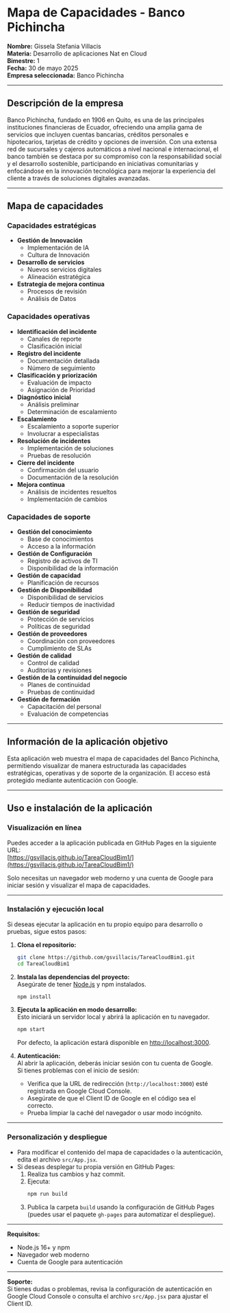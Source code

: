 # Mapa de Capacidades - Banco Pichincha

**Nombre:** Gissela Stefania Villacis  
**Materia:** Desarrollo de aplicaciones Nat en Cloud  
**Bimestre:** 1  
**Fecha:** 30 de mayo 2025  
**Empresa seleccionada:** Banco Pichincha  

---

## Descripción de la empresa

Banco Pichincha, fundado en 1906 en Quito, es una de las principales instituciones financieras de Ecuador, ofreciendo una amplia gama de servicios que incluyen cuentas bancarias, créditos personales e hipotecarios, tarjetas de crédito y opciones de inversión. Con una extensa red de sucursales y cajeros automáticos a nivel nacional e internacional, el banco también se destaca por su compromiso con la responsabilidad social y el desarrollo sostenible, participando en iniciativas comunitarias y enfocándose en la innovación tecnológica para mejorar la experiencia del cliente a través de soluciones digitales avanzadas.

---

## Mapa de capacidades

### Capacidades estratégicas
- **Gestión de Innovación**
  - Implementación de IA
  - Cultura de Innovación
- **Desarrollo de servicios**
  - Nuevos servicios digitales
  - Alineación estratégica
- **Estrategia de mejora continua**
  - Procesos de revisión
  - Análisis de Datos

### Capacidades operativas
- **Identificación del incidente**
  - Canales de reporte
  - Clasificación inicial
- **Registro del incidente**
  - Documentación detallada
  - Número de seguimiento
- **Clasificación y priorización**
  - Evaluación de impacto
  - Asignación de Prioridad
- **Diagnóstico inicial**
  - Análisis preliminar
  - Determinación de escalamiento
- **Escalamiento**
  - Escalamiento a soporte superior
  - Involucrar a especialistas
- **Resolución de incidentes**
  - Implementación de soluciones
  - Pruebas de resolución
- **Cierre del incidente**
  - Confirmación del usuario
  - Documentación de la resolución
- **Mejora continua**
  - Análisis de incidentes resueltos
  - Implementación de cambios

### Capacidades de soporte
- **Gestión del conocimiento**
  - Base de conocimientos
  - Acceso a la información
- **Gestión de Configuración**
  - Registro de activos de TI
  - Disponibilidad de la información
- **Gestión de capacidad**
  - Planificación de recursos
- **Gestión de Disponibilidad**
  - Disponibilidad de servicios
  - Reducir tiempos de inactividad
- **Gestión de seguridad**
  - Protección de servicios
  - Políticas de seguridad
- **Gestión de proveedores**
  - Coordinación con proveedores
  - Cumplimiento de SLAs
- **Gestión de calidad**
  - Control de calidad
  - Auditorias y revisiones
- **Gestión de la continuidad del negocio**
  - Planes de continuidad
  - Pruebas de continuidad
- **Gestión de formación**
  - Capacitación del personal
  - Evaluación de competencias

---

## Información de la aplicación objetivo

Esta aplicación web muestra el mapa de capacidades del Banco Pichincha, permitiendo visualizar de manera estructurada las capacidades estratégicas, operativas y de soporte de la organización. El acceso está protegido mediante autenticación con Google.

---

## Uso e instalación de la aplicación

### Visualización en línea

Puedes acceder a la aplicación publicada en GitHub Pages en la siguiente URL:  
[https://gsvillacis.github.io/TareaCloudBim1/](https://gsvillacis.github.io/TareaCloudBim1/)

Solo necesitas un navegador web moderno y una cuenta de Google para iniciar sesión y visualizar el mapa de capacidades.

---

### Instalación y ejecución local

Si deseas ejecutar la aplicación en tu propio equipo para desarrollo o pruebas, sigue estos pasos:

1. **Clona el repositorio:**
   ```bash
   git clone https://github.com/gsvillacis/TareaCloudBim1.git
   cd TareaCloudBim1
   ```

2. **Instala las dependencias del proyecto:**  
   Asegúrate de tener [Node.js](https://nodejs.org/) y npm instalados.
   ```bash
   npm install
   ```

3. **Ejecuta la aplicación en modo desarrollo:**  
   Esto iniciará un servidor local y abrirá la aplicación en tu navegador.
   ```bash
   npm start
   ```
   Por defecto, la aplicación estará disponible en [http://localhost:3000](http://localhost:3000).

4. **Autenticación:**  
   Al abrir la aplicación, deberás iniciar sesión con tu cuenta de Google.  
   Si tienes problemas con el inicio de sesión:
   - Verifica que la URL de redirección (`http://localhost:3000`) esté registrada en Google Cloud Console.
   - Asegúrate de que el Client ID de Google en el código sea el correcto.
   - Prueba limpiar la caché del navegador o usar modo incógnito.

---

### Personalización y despliegue

- Para modificar el contenido del mapa de capacidades o la autenticación, edita el archivo `src/App.jsx`.
- Si deseas desplegar tu propia versión en GitHub Pages:
  1. Realiza tus cambios y haz commit.
  2. Ejecuta:
     ```bash
     npm run build
     ```
  3. Publica la carpeta `build` usando la configuración de GitHub Pages (puedes usar el paquete `gh-pages` para automatizar el despliegue).

---

**Requisitos:**
- Node.js 16+ y npm
- Navegador web moderno
- Cuenta de Google para autenticación

---

**Soporte:**  
Si tienes dudas o problemas, revisa la configuración de autenticación en Google Cloud Console o consulta el archivo `src/App.jsx` para ajustar el Client ID.